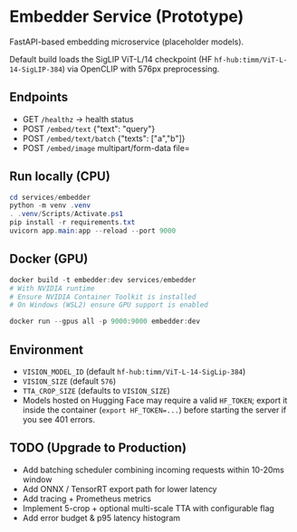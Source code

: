 # Embedder Service (Prototype)

FastAPI-based embedding microservice (placeholder models).

Default build loads the SigLIP ViT-L/14 checkpoint (HF `hf-hub:timm/ViT-L-14-SigLIP-384`) via OpenCLIP with 576px preprocessing.

## Endpoints
- GET `/healthz` -> health status
- POST `/embed/text` {"text": "query"}
- POST `/embed/text/batch` {"texts": ["a","b"]}
- POST `/embed/image` multipart/form-data file=<image>

## Run locally (CPU)
```powershell
cd services/embedder
python -m venv .venv
. .venv/Scripts/Activate.ps1
pip install -r requirements.txt
uvicorn app.main:app --reload --port 9000
```

## Docker (GPU)
```powershell
docker build -t embedder:dev services/embedder
# With NVIDIA runtime
# Ensure NVIDIA Container Toolkit is installed
# On Windows (WSL2) ensure GPU support is enabled

docker run --gpus all -p 9000:9000 embedder:dev
```

## Environment

- `VISION_MODEL_ID` (default `hf-hub:timm/ViT-L-14-SigLip-384`)
- `VISION_SIZE` (default `576`)
- `TTA_CROP_SIZE` (defaults to `VISION_SIZE`)
- Models hosted on Hugging Face may require a valid `HF_TOKEN`; export it inside the container (`export HF_TOKEN=...`) before starting the server if you see 401 errors.

## TODO (Upgrade to Production)
- Add batching scheduler combining incoming requests within 10-20ms window
- Add ONNX / TensorRT export path for lower latency
- Add tracing + Prometheus metrics
- Implement 5-crop + optional multi-scale TTA with configurable flag
- Add error budget & p95 latency histogram
